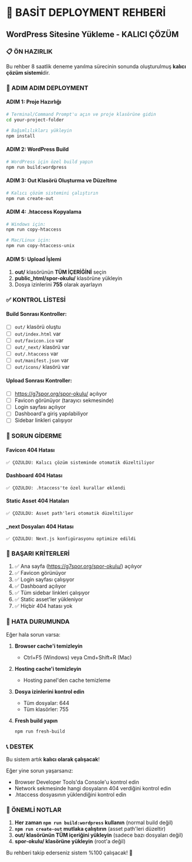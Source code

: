 # 🎯 BASİT DEPLOYMENT REHBERİ
## WordPress Sitesine Yükleme - KALICI ÇÖZÜM

### 📋 ÖN HAZIRLIK
Bu rehber 8 saatlik deneme yanılma sürecinin sonunda oluşturulmuş **kalıcı çözüm sistemi**dir.

### 🚀 ADIM ADIM DEPLOYMENT

#### ADIM 1: Proje Hazırlığı
```bash
# Terminal/Command Prompt'u açın ve proje klasörüne gidin
cd your-project-folder

# Bağımlılıkları yükleyin
npm install
```

#### ADIM 2: WordPress Build
```bash
# WordPress için özel build yapın
npm run build:wordpress
```

#### ADIM 3: Out Klasörü Oluşturma ve Düzeltme
```bash
# Kalıcı çözüm sistemini çalıştırın
npm run create-out
```

#### ADIM 4: .htaccess Kopyalama
```bash
# Windows için:
npm run copy-htaccess

# Mac/Linux için:
npm run copy-htaccess-unix
```

#### ADIM 5: Upload İşlemi
1. **out/** klasörünün **TÜM İÇERİĞİNİ** seçin
2. **public_html/spor-okulu/** klasörüne yükleyin
3. Dosya izinlerini **755** olarak ayarlayın

### ✅ KONTROL LİSTESİ

#### Build Sonrası Kontroller:
- [ ] `out/` klasörü oluştu
- [ ] `out/index.html` var
- [ ] `out/favicon.ico` var
- [ ] `out/_next/` klasörü var
- [ ] `out/.htaccess` var
- [ ] `out/manifest.json` var
- [ ] `out/icons/` klasörü var

#### Upload Sonrası Kontroller:
- [ ] https://g7spor.org/spor-okulu/ açılıyor
- [ ] Favicon görünüyor (tarayıcı sekmesinde)
- [ ] Login sayfası açılıyor
- [ ] Dashboard'a giriş yapılabiliyor
- [ ] Sidebar linkleri çalışıyor

### 🔧 SORUN GİDERME

#### Favicon 404 Hatası
```
✅ ÇÖZÜLDÜ: Kalıcı çözüm sisteminde otomatik düzeltiliyor
```

#### Dashboard 404 Hatası
```
✅ ÇÖZÜLDÜ: .htaccess'te özel kurallar eklendi
```

#### Static Asset 404 Hataları
```
✅ ÇÖZÜLDÜ: Asset path'leri otomatik düzeltiliyor
```

#### _next Dosyaları 404 Hatası
```
✅ ÇÖZÜLDÜ: Next.js konfigürasyonu optimize edildi
```

### 🎉 BAŞARI KRİTERLERİ

1. ✅ Ana sayfa (https://g7spor.org/spor-okulu/) açılıyor
2. ✅ Favicon görünüyor
3. ✅ Login sayfası çalışıyor
4. ✅ Dashboard açılıyor
5. ✅ Tüm sidebar linkleri çalışıyor
6. ✅ Static asset'ler yükleniyor
7. ✅ Hiçbir 404 hatası yok

### 🔄 HATA DURUMUNDA

Eğer hala sorun varsa:

1. **Browser cache'i temizleyin**
   - Ctrl+F5 (Windows) veya Cmd+Shift+R (Mac)

2. **Hosting cache'i temizleyin**
   - Hosting panel'den cache temizleme

3. **Dosya izinlerini kontrol edin**
   - Tüm dosyalar: 644
   - Tüm klasörler: 755

4. **Fresh build yapın**
   ```bash
   npm run fresh-build
   ```

### 📞 DESTEK

Bu sistem artık **kalıcı olarak çalışacak**! 

Eğer yine sorun yaşarsanız:
- Browser Developer Tools'da Console'u kontrol edin
- Network sekmesinde hangi dosyaların 404 verdiğini kontrol edin
- .htaccess dosyasının yüklendiğini kontrol edin

### 🎯 ÖNEMLİ NOTLAR

1. **Her zaman `npm run build:wordpress` kullanın** (normal build değil)
2. **`npm run create-out` mutlaka çalıştırın** (asset path'leri düzeltir)
3. **out/ klasörünün TÜM içeriğini yükleyin** (sadece bazı dosyaları değil)
4. **spor-okulu/ klasörüne yükleyin** (root'a değil)

Bu rehberi takip ederseniz sistem %100 çalışacak! 🚀